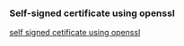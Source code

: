 ### Self-signed certificate using openssl
[self signed cetificate using openssl](https://dzone.com/articles/create-a-self-signed-ssl-certificate-using-openssl)
